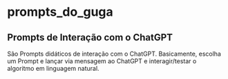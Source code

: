 # prompts_do_guga

## Prompts de Interação com o ChatGPT

São Prompts didáticos de interação com o ChatGPT.
Basicamente, escolha um Prompt e lançar via mensagem ao ChatGPT e interagir/testar o algoritmo em linguagem natural.
